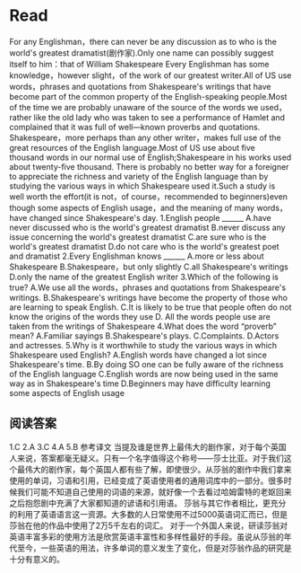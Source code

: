# Read
For any Englishman，there can never be any discussion as to who is the world's greatest dramatist(剧作家).Only one name can possibly suggest itself to him：that of William Shakespeare Every Englishman has some knowledge，however slight，of the work of our greatest writer.All of US use words，phrases and quotations from Shakespeare's writings that have become part of the common property of the English-speaking people.Most of the time we are probably unaware of the source of the words we used，rather like the old lady who was taken to see a performance of Hamlet and complained that it was full of well—known proverbs and quotations.
Shakespeare，more perhaps than any other writer，makes full use of the great resources of the English language.Most of US use about five thousand words in our normal use of English;Shakespeare in his works used about twenty-five thousand.
There is probably no better way for a foreigner to appreciate the richness and variety of the English language than by studying the various ways in which Shakespeare used it.Such a study is well worth the effort(it is not，of course，recommended to beginners)even though some aspects of English usage，and the meaning of many words，have changed since Shakespeare's day.
1.English people ______
A.have never discussed who is the world's greatest dramatist
B.never discuss any issue concerning the world's greatest dramatist
C.are sure who is the world's greatest dramatist
D.do not care who is the world's greatest poet and dramatist
2.Every Englishman knows ______
A.more or less about Shakespeare
B.Shakespeare，but only slightly
C.all Shakespeare's writings
D.only the name of the greatest English writer
3.Which of the following is true?
A.We use all the words，phrases and quotations from Shakespeare's writings.
B.Shakespeare's writings have become the property of those who are learning to speak English.
C.It is likely to be true that people often do not know the origins of the words they use
D. All the words people use are taken from the writings of Shakespeare
4.What does the word “proverb” mean?
A.Familiar sayings
B.Shakespeare's plays.
C.Complaints.
D.Actors and actresses.
5.Why is it worthwhile to study the various ways in which Shakespeare used English?
A.English words have changed a lot since Shakespeare's time.
B.By doing SO one can be fully aware of the richness of the English language
C.English words are now being used in the same way as in Shakespeare's time
D.Beginners may have difficulty learning some aspects of English usage
## 阅读答案
1.C
2.A
3.C
4.A
5.B
参考译文
当提及谁是世界上最伟大的剧作家，对于每个英国人来说，答案都毫无疑义。只有一个名字值得这个称号——莎士比亚。对于我们这个最伟大的剧作家，每个英国人都有些了解，即使很少。从莎翁的剧作中我们拿来使用的单词，习语和引用，已经变成了英语使用者的通用词库中的一部分。很多时候我们可能不知道自己使用的词语的来源，就好像一个去看过哈姆雷特的老妪回来之后抱怨剧中充满了大家都知道的谚语和引用语。
莎翁与其它作者相比，更充分的利用了英语语言这一资源。大多数的人日常使用不过5000英语词汇而已，但是莎翁在他的作品中使用了2万5千左右的词汇。 
对于一个外国人来说，研读莎翁对英语丰富多彩的使用方法是欣赏英语丰富性和多样性最好的手段。虽说从莎翁的年代至今，一些英语的用法，许多单词的意义发生了变化，但是对莎翁作品的研究是十分有意义的。
